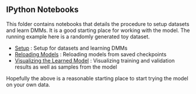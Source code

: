 ## IPython Notebooks

This folder contains notebooks that details the procedure to setup datasets and learn DMMs. It is a good starting place
for working with the model. The running example here is a randomly generated toy dataset. 

* [Setup](DMM-setup.ipynb) : Setup for datasets and learning DMMs
* [Reloading Models](DMM-reload.ipynb) : Reloading models from saved checkpoints 
* [Visualizing the Learned Model](DMM-viz.ipynb) : Visualizing training and validation results as well as samples from the model 

Hopefully the above is a reasonable starting place to start trying the model on your own data. 
